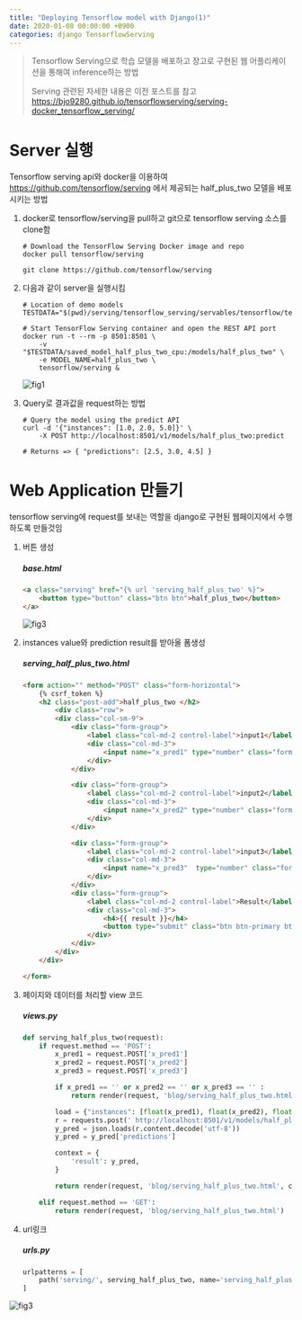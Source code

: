 ```yaml
---
title: "Deploying Tensorflow model with Django(1)"
date: 2020-01-08 00:00:00 +0900
categories: django TensorflowServing
---
```


> Tensorflow Serving으로 학습 모델을 배포하고 장고로 구현된 웹 어플리케이션을 통해여 inference하는 방법
>
> Serving 관련된 자세한 내용은 이전 포스트를 참고 <https://bjo9280.github.io/tensorflowserving/serving-docker_tensorflow_serving/> 



# Server 실행

Tensorflow serving api와 docker을 이용하여 <https://github.com/tensorflow/serving> 에서 제공되는 half_plus_two 모델을  배포시키는 방법

1. docker로 tensorflow/serving을 pull하고 git으로 tensorflow serving 소스를 clone함

    ```shell
    # Download the TensorFlow Serving Docker image and repo
    docker pull tensorflow/serving

    git clone https://github.com/tensorflow/serving
    ```

2. 다음과 같이 server을 실행시킴

    ```shell
    # Location of demo models
    TESTDATA="$(pwd)/serving/tensorflow_serving/servables/tensorflow/testdata"

    # Start TensorFlow Serving container and open the REST API port
    docker run -t --rm -p 8501:8501 \
        -v "$TESTDATA/saved_model_half_plus_two_cpu:/models/half_plus_two" \
        -e MODEL_NAME=half_plus_two \
        tensorflow/serving &
    ```

    ![fig1](https://bjo9280.github.io/assets/images/2020-01-08/serving.png)

3.  Query로 결과값을 request하는 방법

    ```shell
    # Query the model using the predict API
    curl -d '{"instances": [1.0, 2.0, 5.0]}' \
        -X POST http://localhost:8501/v1/models/half_plus_two:predict

    # Returns => { "predictions": [2.5, 3.0, 4.5] }
    ```



# Web Application 만들기

tensorflow serving에 request를 보내는 역할을 django로 구현된 웹페이지에서 수행하도록 만들것임

1. 버튼 생성

   ##### base.html

    ```html
    <a class="serving" href="{% url 'serving_half_plus_two' %}">
        <button type="button" class="btn btn">half_plus_two</button>
    </a>
    ```

    ![fig3](https://bjo9280.github.io/assets/images/2020-01-08/web1.png)

2. instances value와 prediction result를 받아올 폼생성 

    ##### serving_half_plus_two.html

    ```html
    <form action="" method="POST" class="form-horizontal">
        {% csrf_token %}
        <h2 class="post-add">half_plus_two </h2>
            <div class="row">
            <div class="col-sm-9">
                <div class="form-group">
                    <label class="col-md-2 control-label">input1</label>
                    <div class="col-md-3">
                        <input name="x_pred1" type="number" class="form-control" value="{{ x_pred1 }}" placeholder="">
                    </div>
                </div>

                <div class="form-group">
                    <label class="col-md-2 control-label">input2</label>
                    <div class="col-md-3">
                        <input name="x_pred2" type="number" class="form-control" value="{{ x_pred2 }}" placeholder="">
                    </div>
                </div>

                <div class="form-group">
                    <label class="col-md-2 control-label">input3</label>
                    <div class="col-md-3">
                        <input name="x_pred3"  type="number" class="form-control" value="{{ x_pred3 }}" placeholder="">
                    </div>
                </div>
                <div class="form-group">
                    <label class="col-md-2 control-label">Result</label>
                    <div class="col-md-3">
                        <h4>{{ result }}</h4>
                        <button type="submit" class="btn btn-primary btn-lg">submit</button>
                    </div>
                </div>
            </div>
        </div>

    </form>
    ```

3. 페이지와 데이터를 처리할 view 코드

    ##### views.py

    ```python
    def serving_half_plus_two(request):
        if request.method == 'POST':
            x_pred1 = request.POST['x_pred1']
            x_pred2 = request.POST['x_pred2']
            x_pred3 = request.POST['x_pred3']

            if x_pred1 == '' or x_pred2 == '' or x_pred3 == '' :
                return render(request, 'blog/serving_half_plus_two.html')

            load = {"instances": [float(x_pred1), float(x_pred2), float(x_pred3)]} #[1.0, 2.0, 5.0]
            r = requests.post(' http://localhost:8501/v1/models/half_plus_two:predict', json=load)
            y_pred = json.loads(r.content.decode('utf-8'))
            y_pred = y_pred['predictions']

            context = {
                'result': y_pred,
            }

            return render(request, 'blog/serving_half_plus_two.html', context)

        elif request.method == 'GET':
            return render(request, 'blog/serving_half_plus_two.html')
    ```

4. url링크

    ##### urls.py

    ```python
    urlpatterns = [
        path('serving/', serving_half_plus_two, name='serving_half_plus_two'),
    ]
    ```

![fig3](https://bjo9280.github.io/assets/images/2020-01-08/web2.png)



